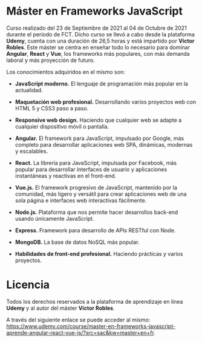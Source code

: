 # Máster en Frameworks JavaScript
Curso realizado del 23 de Septiembre de 2021 al 04 de Octubre de 2021 durante el período de FCT. Dicho curso se llevó a cabo desde la plataforma **Udemy**, cuenta con una duración de 26,5 horas y está impartido por **Víctor Robles**.
Este máster se centra en enseñar todo lo necesario para dominar **Angular**, **React** y **Vue**, los frameworks más populares, con más demanda laboral y más proyección de futuro.

Los conocimientos adquiridos en el mismo son:

- **JavaScript moderno.** El lenguaje de programación más popular en la actualidad.

- **Maquetación web profesional.** Desarrollando varios proyectos web con HTML 5 y CSS3 paso a paso.

- **Responsive web design.** Haciendo que cualquier web se adapte a cualquier dispositivo móvil o pantalla.

- **Angular.** El framework para JavaScript, impulsado por Google, más completo para desarrollar aplicaciones web SPA, dinámicas, modernas y escalables.

- **React.** La librería para JavaScript, impulsada por Facebook, más popular para desarrollar interfaces de usuario y aplicaciones instantáneas y reactivas en el front-end.

- **Vue.js.** El framework progresivo de JavaScript, mantenido por la comunidad, más ligero y versátil para crear aplicaciones web de una sola página e interfaces web interactivas fácilmente.

- **Node.js.** Plataforma que nos permite hacer desarrollos back-end usando únicamente JavaScript.

- **Express.** Framework para desarrollo de APIs RESTful con Node.

- **MongoDB.** La base de datos NoSQL más popular.

- **Habilidades de front-end profesional.** Haciendo prácticas y varios proyectos.
# Licencia
Todos los derechos reservados a la plataforma de aprendizaje en línea **Udemy** y al autor del máster **Víctor Robles**.

A través del siguiente enlace se puede acceder al mismo: https://www.udemy.com/course/master-en-frameworks-javascript-aprende-angular-react-vue-js/?src=sac&kw=master+en+fr.
